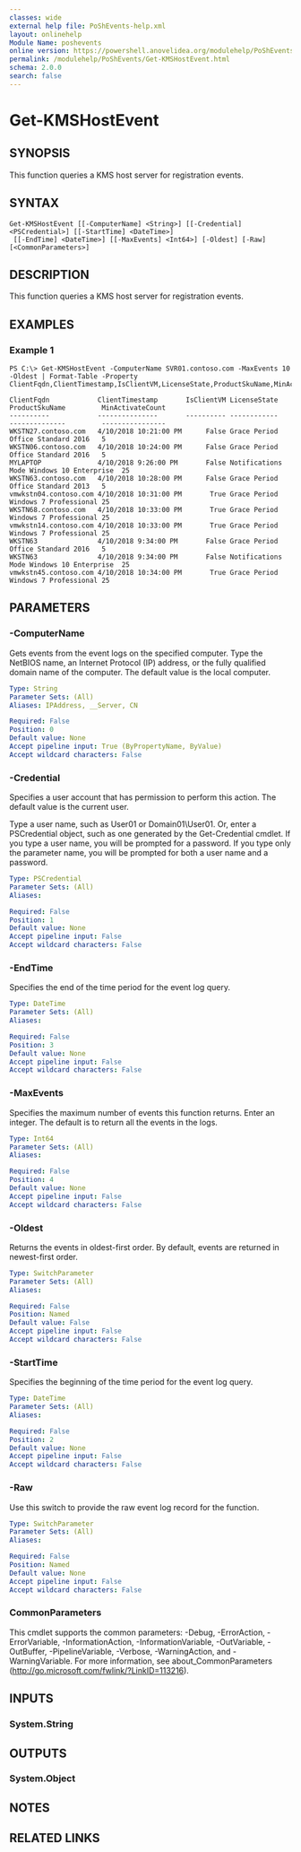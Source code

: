 ```yaml
---
classes: wide
external help file: PoShEvents-help.xml
layout: onlinehelp
Module Name: poshevents
online version: https://powershell.anovelidea.org/modulehelp/PoShEvents/Get-KMSHostEvent.html
permalink: /modulehelp/PoShEvents/Get-KMSHostEvent.html
schema: 2.0.0
search: false
---
```


# Get-KMSHostEvent

## SYNOPSIS
This function queries a KMS host server for registration events.

## SYNTAX

```
Get-KMSHostEvent [[-ComputerName] <String>] [[-Credential] <PSCredential>] [[-StartTime] <DateTime>]
 [[-EndTime] <DateTime>] [[-MaxEvents] <Int64>] [-Oldest] [-Raw] [<CommonParameters>]
```

## DESCRIPTION
This function queries a KMS host server for registration events.

## EXAMPLES

### Example 1
```
PS C:\> Get-KMSHostEvent -ComputerName SVR01.contoso.com -MaxEvents 10 -Oldest | Format-Table -Property ClientFqdn,ClientTimestamp,IsClientVM,LicenseState,ProductSkuName,MinActivateCount

ClientFqdn            ClientTimestamp       IsClientVM LicenseState       ProductSkuName         MinActivateCount
----------            ---------------       ---------- ------------       --------------         ----------------
WKSTN27.contoso.com   4/10/2018 10:21:00 PM      False Grace Period       Office Standard 2016   5
WKSTN06.contoso.com   4/10/2018 10:24:00 PM      False Grace Period       Office Standard 2016   5
MYLAPTOP              4/10/2018 9:26:00 PM       False Notifications Mode Windows 10 Enterprise  25
WKSTN63.contoso.com   4/10/2018 10:28:00 PM      False Grace Period       Office Standard 2013   5
vmwkstn04.contoso.com 4/10/2018 10:31:00 PM       True Grace Period       Windows 7 Professional 25
WKSTN68.contoso.com   4/10/2018 10:33:00 PM       True Grace Period       Windows 7 Professional 25
vmwkstn14.contoso.com 4/10/2018 10:33:00 PM       True Grace Period       Windows 7 Professional 25
WKSTN63               4/10/2018 9:34:00 PM       False Grace Period       Office Standard 2016   5
WKSTN63               4/10/2018 9:34:00 PM       False Notifications Mode Windows 10 Enterprise  25
vmwkstn45.contoso.com 4/10/2018 10:34:00 PM       True Grace Period       Windows 7 Professional 25
```

## PARAMETERS

### -ComputerName
Gets events from the event logs on the specified computer.
Type the NetBIOS name, an Internet Protocol (IP) address, or the fully qualified domain name of the computer.
The default value is the local computer.

```yaml
Type: String
Parameter Sets: (All)
Aliases: IPAddress, __Server, CN

Required: False
Position: 0
Default value: None
Accept pipeline input: True (ByPropertyName, ByValue)
Accept wildcard characters: False
```

### -Credential
Specifies a user account that has permission to perform this action.
The default value is the current user.

Type a user name, such as User01 or Domain01\User01.
Or, enter a PSCredential object, such as one generated by the Get-Credential cmdlet.
If you type a user name, you will be prompted for a password.
If you type only the parameter name, you will be prompted for both a user name and a password.

```yaml
Type: PSCredential
Parameter Sets: (All)
Aliases:

Required: False
Position: 1
Default value: None
Accept pipeline input: False
Accept wildcard characters: False
```

### -EndTime
Specifies the end of the time period for the event log query.

```yaml
Type: DateTime
Parameter Sets: (All)
Aliases:

Required: False
Position: 3
Default value: None
Accept pipeline input: False
Accept wildcard characters: False
```

### -MaxEvents
Specifies the maximum number of events this function returns.
Enter an integer.
The default is to return all the events in the logs.

```yaml
Type: Int64
Parameter Sets: (All)
Aliases:

Required: False
Position: 4
Default value: None
Accept pipeline input: False
Accept wildcard characters: False
```

### -Oldest
Returns the events in oldest-first order.
By default, events are returned in newest-first order.

```yaml
Type: SwitchParameter
Parameter Sets: (All)
Aliases:

Required: False
Position: Named
Default value: False
Accept pipeline input: False
Accept wildcard characters: False
```

### -StartTime
Specifies the beginning of the time period for the event log query.

```yaml
Type: DateTime
Parameter Sets: (All)
Aliases:

Required: False
Position: 2
Default value: None
Accept pipeline input: False
Accept wildcard characters: False
```

### -Raw
Use this switch to provide the raw event log record for the function.

```yaml
Type: SwitchParameter
Parameter Sets: (All)
Aliases:

Required: False
Position: Named
Default value: None
Accept pipeline input: False
Accept wildcard characters: False
```

### CommonParameters
This cmdlet supports the common parameters: -Debug, -ErrorAction, -ErrorVariable, -InformationAction, -InformationVariable, -OutVariable, -OutBuffer, -PipelineVariable, -Verbose, -WarningAction, and -WarningVariable. For more information, see about_CommonParameters (http://go.microsoft.com/fwlink/?LinkID=113216).

## INPUTS

### System.String

## OUTPUTS

### System.Object

## NOTES

## RELATED LINKS
